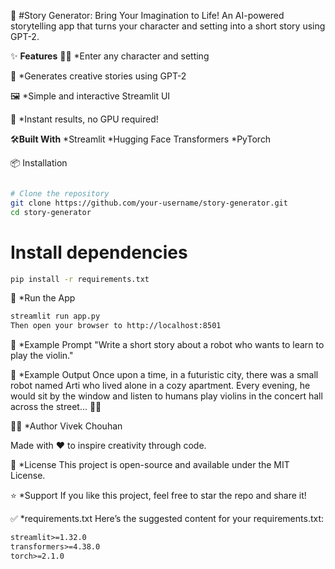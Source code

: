 📖 #Story Generator: Bring Your Imagination to Life!
An AI-powered storytelling app that turns your character and setting into a short story using GPT-2.

✨ **Features**
🧙‍♂️ *Enter any character and setting

🤖 *Generates creative stories using GPT-2

🖼️ *Simple and interactive Streamlit UI

🚀 *Instant results, no GPU required!

🛠️**Built With**
*Streamlit
*Hugging Face Transformers
*PyTorch

📦 Installation
```bash

# Clone the repository
git clone https://github.com/your-username/story-generator.git
cd story-generator
```
# Install dependencies
```bash
pip install -r requirements.txt
```
🚀 *Run the App
```bash
streamlit run app.py
Then open your browser to http://localhost:8501
```
🧙 *Example Prompt
"Write a short story about a robot who wants to learn to play the violin."

📜 *Example Output
Once upon a time, in a futuristic city, there was a small robot named Arti who lived alone in a cozy apartment. Every evening, he would sit by the window and listen to humans play violins in the concert hall across the street... 🎻✨

👨‍🎨 *Author
Vivek Chouhan

Made with ❤️ to inspire creativity through code.

📄 *License
This project is open-source and available under the MIT License.

⭐️ *Support
If you like this project, feel free to star the repo and share it!

✅ *requirements.txt
Here’s the suggested content for your requirements.txt:

```txt
streamlit>=1.32.0
transformers>=4.38.0
torch>=2.1.0
```
